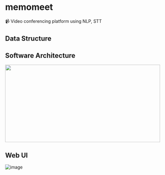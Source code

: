 # memomeet
📹 Video conferencing platform using NLP, STT

## Data Structure


## Software Architecture
<img src="https://user-images.githubusercontent.com/53828411/117390984-0efed100-af2a-11eb-9b4d-df3f8fb3c92a.png" width="500" height="250">


## Web UI
![image](https://user-images.githubusercontent.com/53828411/114295543-d57ca680-9ae0-11eb-8dc5-35cb9b9a70d6.png)

